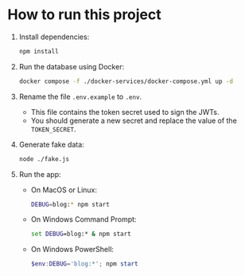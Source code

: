 ﻿# How to run this project

1. Install dependencies:
    ```bash
    npm install
    ```

2. Run the database using Docker:
    ```bash
    docker compose -f ./docker-services/docker-compose.yml up -d
    ```

3. Rename the file `.env.example` to `.env`. 
    - This file contains the token secret used to sign the JWTs.
    - You should generate a new secret and replace the value of the `TOKEN_SECRET`.

4. Generate fake data:
    ```bash
    node ./fake.js
    ```

5. Run the app:
    - On MacOS or Linux:
        ```bash
        DEBUG=blog:* npm start
        ```

    - On Windows Command Prompt:
        ```cmd
        set DEBUG=blog:* & npm start
        ```

    - On Windows PowerShell:
        ```powershell
        $env:DEBUG='blog:*'; npm start
        ```